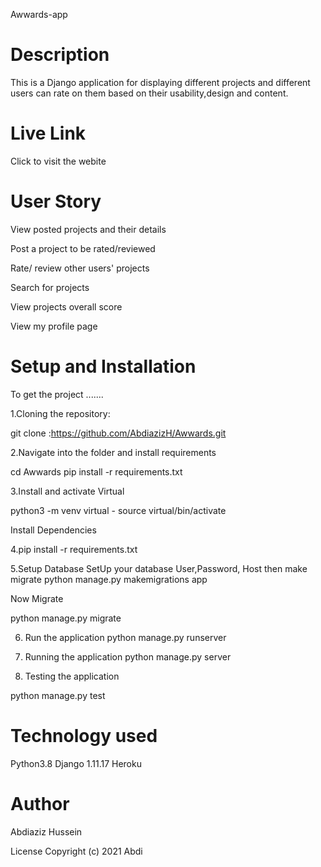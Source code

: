 Awwards-app

# Description
This is a Django application for displaying different projects and different users can rate on them based on their usability,design and content.

# Live Link
Click to visit the webite

# User Story
View posted projects and their details

Post a project to be rated/reviewed

Rate/ review other users' projects

Search for projects

View projects overall score

View my profile page

# Setup and Installation

To get the project .......

1.Cloning the repository:

git clone :https://github.com/AbdiazizH/Awwards.git

2.Navigate into the folder and install requirements

cd Awwards pip install -r requirements.txt   

3.Install and activate Virtual

python3 -m venv virtual - source virtual/bin/activate

Install Dependencies

4.pip install -r requirements.txt

5.Setup Database
SetUp your database User,Password, Host then make migrate
python manage.py makemigrations app

Now Migrate

python manage.py migrate

6. Run the application
python manage.py runserver

7. Running the application
python manage.py server 

8. Testing the application

python manage.py test

# Technology used
Python3.8
Django 1.11.17
Heroku

# Author
Abdiaziz Hussein

License
Copyright (c) 2021 Abdi
